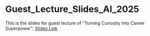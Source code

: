 # Guest_Lecture_Slides_AI_2025
This is the slides for guest lecture of "Turning Curiosity into Career Superpower". [Slides Link](https://jienagu.github.io/Guest_Lecture_Slides_AI_2025/career_advise.html#/title-slide)
